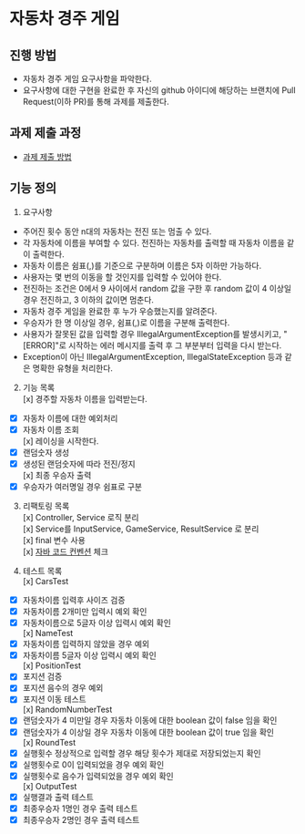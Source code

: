 # 자동차 경주 게임  
## 진행 방법  
* 자동차 경주 게임 요구사항을 파악한다.  
* 요구사항에 대한 구현을 완료한 후 자신의 github 아이디에 해당하는 브랜치에 Pull Request(이하 PR)를 통해 과제를 제출한다.  
  
## 과제 제출 과정  
* [과제 제출 방법](https://github.com/next-step/nextstep-docs/tree/master/precourse)  

## 기능 정의  
1. 요구사항  
- 주어진 횟수 동안 n대의 자동차는 전진 또는 멈출 수 있다.  
- 각 자동차에 이름을 부여할 수 있다. 전진하는 자동차를 출력할 때 자동차 이름을 같이 출력한다.  
- 자동차 이름은 쉼표(,)를 기준으로 구분하며 이름은 5자 이하만 가능하다.  
- 사용자는 몇 번의 이동을 할 것인지를 입력할 수 있어야 한다.  
- 전진하는 조건은 0에서 9 사이에서 random 값을 구한 후 random 값이 4 이상일 경우 전진하고, 3 이하의 값이면 멈춘다.  
- 자동차 경주 게임을 완료한 후 누가 우승했는지를 알려준다.  
- 우승자가 한 명 이상일 경우, 쉼표(,)로 이름을 구분해 출력한다.  
- 사용자가 잘못된 값을 입력할 경우 IllegalArgumentException를 발생시키고, "[ERROR]"로 시작하는 에러 메시지를 출력 후 그 부분부터 입력을 다시 받는다.  
- Exception이 아닌 IllegalArgumentException, IllegalStateException 등과 같은 명확한 유형을 처리한다.  
  
2. 기능 목록  
[x] 경주할 자동차 이름을 입력받는다.  
- [x] 자동차 이름에 대한 예외처리  
- [x] 자동차 이름 조회  
[x] 레이싱을 시작한다.  
- [x] 랜덤숫자 생성  
- [x] 생성된 랜덤숫자에 따라 전진/정지  
[x] 최종 우승자 출력  
- [x] 우승자가 여러명일 경우 쉼표로 구분  
  
3. 리팩토링 목록  
[x] Controller, Service 로직 분리  
[x] Service를 InputService, GameService, ResultService 로 분리  
[x] final 변수 사용  
[x] [자바 코드 컨벤션](https://google.github.io/styleguide/javaguide.html#s3.4.1-one-top-level-class) 체크  
  
4. 테스트 목록  
[x] CarsTest  
- [x] 자동차이름 입력후 사이즈 검증  
- [x] 자동차이름 2개미만 입력시 예외 확인  
- [x] 자동차이름으로 5글자 이상 입력시 예외 확인  
[x] NameTest  
- [x] 자동차이름 입력하지 않았을 경우 예외  
- [x] 자동차이름 5글자 이상 입력시 예외 확인  
[x] PositionTest  
- [x] 포지션 검증  
- [x] 포지션 음수의 경우 예외  
- [x] 포지션 이동 테스트  
[x] RandomNumberTest  
- [x] 랜덤숫자가 4 미만일 경우 자동차 이동에 대한 boolean 값이 false 임을 확인  
- [x] 랜덤숫자가 4 이상일 경우 자동차 이동에 대한 boolean 값이 true 임을 확인  
[x] RoundTest  
- [x] 실행횟수 정상적으로 입력할 경우 해당 횟수가 제대로 저장되었는지 확인  
- [x] 실행횟수로 0이 입력되었을 경우 예외 확인  
- [x] 실행횟수로 음수가 입력되었을 경우 예외 확인  
[x] OutputTest  
- [x] 실행결과 출력 테스트  
- [x] 최종우승자 1명인 경우 출력 테스트  
- [x] 최종우승자 2명인 경우 출력 테스트  
